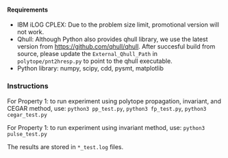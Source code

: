 #### Requirements

* IBM iLOG CPLEX: Due to the problem size limit, promotional version will not work.
* Qhull: Although Python also provides qhull library, we use the latest version from https://github.com/qhull/qhull. After succesful build from source, please update the `External_Qhull_Path` in `polytope/pnt2hresp.py` to point to the qhull executable.
* Python library: numpy, scipy, cdd, pysmt, 
matplotlib

### Instructions

For Property 1: to run experiment using polytope propagation, invariant, and CEGAR method, use:
`python3 pp_test.py`,
`python3 fp_test.py`,
`python3 cegar_test.py`


For Property 1: to run experiment using invariant method, use:
`python3 pulse_test.py`

The results are stored in `*_test.log` files.
